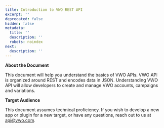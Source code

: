 ```yaml
---
title: Introduction to VWO REST API
excerpt: ''
deprecated: false
hidden: false
metadata:
  title: ''
  description: ''
  robots: noindex
next:
  description: ''
---
```

**About the Document**

This document will help you understand the basics of VWO APIs. VWO API is organized around REST and encodes data in JSON. Understanding VWO API will allow developers to create and manage VWO accounts, campaigns and variations.

**Target Audience** 

This document assumes technical proficiency. If you wish to develop a new app or plugin for a new target, or have any questions, reach out to us at [api@vwo.com](mailto:api@vwo.com).